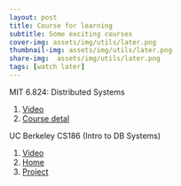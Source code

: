 ```yaml
---
layout: post
title: Course for learning
subtitle: Some exciting courses
cover-img: assets/img/utils/later.png
thumbnail-img: assets/img/utils/later.png
share-img:  assets/img/utils/later.png
tags: [watch later]
---
```


MIT 6.824: Distributed Systems
1. [Video](https://www.youtube.com/@6.824)
2. [Course detal](http://nil.csail.mit.edu/6.824/2020/)

UC Berkeley CS186 (Intro to DB Systems)
1. [Video](https://www.youtube.com/playlist?list=PLYp4IGUhNFmw8USiYMJvCUjZe79fvyYge)
2. [Home](https://cs186berkeley.net/)
3. [Project](https://cs186.gitbook.io/project/)